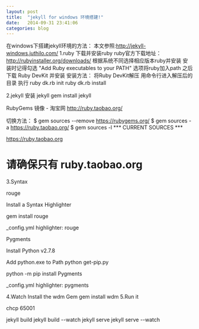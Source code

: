 ```yaml
---
layout: post
title:  "jekyll for windows 环境搭建!"
date:   2014-09-31 23:41:06
categories: blog
---
```


在windows下搭建jekyll环境的方法：
本文参照:http://jekyll-windows.juthilo.com/
1.ruby
下载并安装ruby
ruby官方下载地址：http://rubyinstaller.org/downloads/
根据系统不同选择相应版本ruby并安装
安装时记得勾选 "Add Ruby executables to your PATH" 选项将ruby加入path
之后下载 Ruby DevKit 并安装
安装方法： 将Ruby DevKit解压 用命令行进入解压后的目录 执行
ruby dk.rb init
ruby dk.rb install

2.jekyll 
安装 jekyll
gem install jekyll

RubyGems 镜像 - 淘宝网
http://ruby.taobao.org/

切换方法：
$ gem sources --remove https://rubygems.org/
$ gem sources -a https://ruby.taobao.org/
$ gem sources -l
*** CURRENT SOURCES ***

https://ruby.taobao.org
# 请确保只有 ruby.taobao.org

3.Syntax

rouge

Install a Syntax Highlighter

gem install rouge

_config.yml
highlighter: rouge


Pygments

Install Python  v2.7.8

Add python.exe to Path
python get-pip.py

python -m pip install Pygments

_config.yml
highlighter: pygments

4.Watch
Install the wdm Gem
gem install wdm
5.Run it

chcp 65001

jekyll build
jekyll build --watch
jekyll serve
jekyll serve --watch